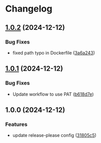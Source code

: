 # Changelog

## [1.0.2](https://github.com/easy-octo/apprentice-hire-exercise/compare/v1.0.1...v1.0.2) (2024-12-12)


### Bug Fixes

* fixed path typo in Dockerfile ([3a6a243](https://github.com/easy-octo/apprentice-hire-exercise/commit/3a6a2438c56bbf7d9c3f902d1620c2367b7ef2eb))

## [1.0.1](https://github.com/easy-octo/apprentice-hire-exercise/compare/v1.0.0...v1.0.1) (2024-12-12)


### Bug Fixes

* Update workflow to use PAT ([b618d7e](https://github.com/easy-octo/apprentice-hire-exercise/commit/b618d7e84a070460c7f5ae71e6e262bdd4b94eb0))

## 1.0.0 (2024-12-12)


### Features

* update release-please config ([31805c5](https://github.com/easy-octo/apprentice-hire-exercise/commit/31805c5ec57af7e7a698a21b11306b724e1e295b))
